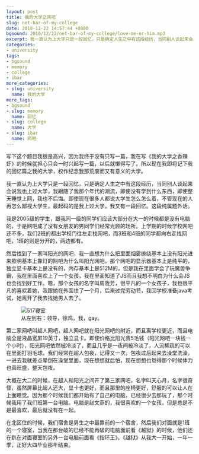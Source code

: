 ```yaml
---
layout: post
title: 我的大学之网吧
slug: net-bar-of-my-college
date: 2010-12-22 14:57:44 +0800
bgsound: 2010/12/22/net-bar-of-my-college/love-me-or-him.mp3
excerpt: 我一直认为上大学只是一段回忆，只是确定人生之中有这段经历，当同别人谈起来会说我也上过大学，我跟随了我那个年代的潮流，即使没有学到什么东西，即使整天睡觉上网，我也不后悔。即使现在很多人都说大学生怎么怎么着，不管现在的人再怎么鄙视大学生，最起码的是我上过大学，我又有一段回忆。这段纯属题外话。
categories:
- university
tags:
- bgsound
- memory
- college
- ibar
more_categories:
- slug: university
  name: 我的大学
more_tags:
- bgsound
- slug: memory
  name: 回忆
- slug: college
  name: 大学
- slug: ibar
  name: 网吧
---
```


写下这个题目我很是高兴，因为我终于没有只写一篇，我在写《我的大学之香辣虾》的时候就担心只会一时兴起写一篇，以后就懒得写了。所以现在我即将记下我的回忆篇之我的大学，权作纪念我那荒废而又有意义的大学。

我一直认为上大学只是一段回忆，只是确定人生之中有这段经历，当同别人谈起来会说我也上过大学，我跟随了我那个年代的潮流，即使没有学到什么东西，即使整天睡觉上网，我也不后悔。即使现在很多人都说大学生怎么怎么着，不管现在的人再怎么鄙视大学生，最起码的是我上过大学，我又有一段回忆。这段纯属题外话。

我是2005级的学生，跟我同一级的同学们应该大部分在大一的时候都是没有电脑的，于是网吧成了没有女朋友的男同学们经常光顾的场所。上学期的时候学校网吧还不多，我们2班的都出学校门往左走找网吧，而3班和4班的同学都向右走找网吧，1班的则是分开的，两边都有。

然后找到了一家叫阳光的网吧，我一直想为什么把里面烟雾缭绕基本上没有阳光进来照明基本上靠灯的网吧为什么叫阳光网吧，那个网吧的显示器基本上是纯平的，独立显卡基本上是没有的，内存基本上是512M的，但是我在里面学会了玩魔兽争霸，我在里面喜欢上了一个女孩，我在里面知道了JS而且我想不明白为什么会JS也会找到好工作。嗯，那个女孩的名字叫周陇芳，很平凡的一个女孩子，我也很平凡的喜欢着她，我跟她在外面住了一个月，后来过完劳动节，我回学校准备java考试，她离开了我去找她男人去了。

<figure>
	<img src="{{ site.path.uploads }}2010/12/22/net-bar-of-my-college/wefour.jpg" alt="517寝室" />
	<figcaption>
		从左到右：领导，徐鸡，我，gay。
	</figcaption>
</figure>

第二家网吧叫超人网吧，超人网吧就在阳光网吧的附近，而且离学校更近，而且电脑全是液晶宽屏19英寸，独立显卡。即使价格比阳光贵5毛钱（阳光网吧一块钱一个小时），阳光网吧依然被冷淡了，而且几乎是一夜间被冷淡了，人流稀疏的可以在里面打羽毛球。我们经常在超人包夜，记得又一次，包夜过后起来去澡堂洗澡，一进去我就差点晕倒在澡堂里面，现在想想就后怕，现在想想也觉得那个时候体力也真旺盛，整天包夜。

大概在大二的时候，在超人和阳光之间开了第三家网吧，名字叫天心月，名字很奇怪，虽然屏幕比超人还大，显卡也更好，而且那里的座椅更好，舒服的可以让人在上面睡觉。因为那个时候我们都开始有了自己的电脑，已经很少去那玩了，那个时候我用了我们班第一台电脑。电脑是赵文燕的，我很喜欢的一个女孩，但是总是不是最喜欢，最后就没有在一起。

在北区住的时候，我们宿舍是男生之中最靠前的一个宿舍，然后我们对面就是1班的一个寝室，当我在那台破的已经不能再破的电脑面前看《越狱》的时候，他们还在趴在对面寝室的另外一台电脑前面看《指环王》。《越狱》从我大一开始，一年一季，正好大四毕业那年结束。
